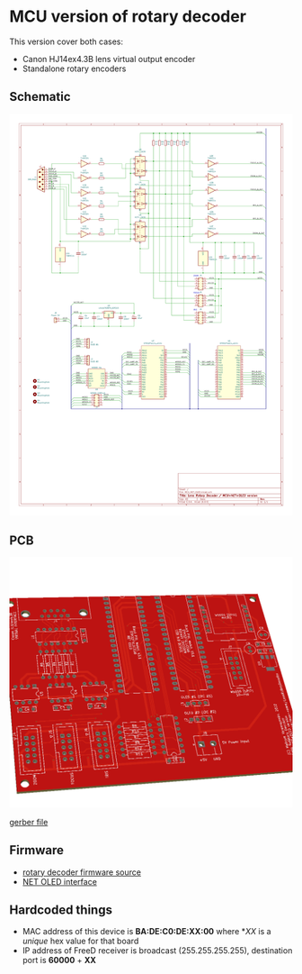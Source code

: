 # MCU version of rotary decoder

This version cover both cases:
* Canon HJ14ex4.3B lens virtual output encoder
* Standalone rotary encoders

## Schematic
![schematic](images/MCU_NET_OLED.svg)

## PCB
![pcb](images/pcb.png)

[gerber file](gerber/)

## Firmware

* [rotary decoder firmware source](../STM32/STM32F411CEU6_RotaryDecoder_3X)
* [NET OLED interface](../STM32/STM32F411CEU6_FPGA_UART)

## Hardcoded things

* MAC address of this device is **BA:DE:C0:DE:XX:00** where **XX* is a *unique* hex value for that board
* IP address of FreeD receiver is broadcast (255.255.255.255), destination port is **60000** + **XX**
